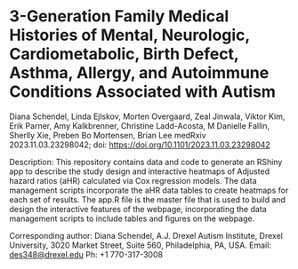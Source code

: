 # 3-Generation Family Medical Histories of Mental, Neurologic, Cardiometabolic, Birth Defect, Asthma, Allergy, and Autoimmune Conditions Associated with Autism
Diana Schendel, Linda Ejlskov, Morten Overgaard, Zeal Jinwala, Viktor Kim, Erik Parner, Amy Kalkbrenner, Christine Ladd-Acosta, M Danielle Fallin, Sherlly Xie, Preben Bo Mortensen, Brian Lee
medRxiv 2023.11.03.23298042; 
doi: https://doi.org/10.1101/2023.11.03.23298042

Description: This repository contains data and code to generate an RShiny app to describe the study design and interactive heatmaps of Adjusted hazard ratios (aHR) calculated via Cox regression models. The data management scripts incorporate the aHR data tables to create heatmaps for each set of results. The app.R file is the master file that is used to build and design the interactive features of the webpage, incorporating the data management scripts to include tables and figures on the webpage. 

Corresponding author: Diana Schendel, A.J. Drexel Autism Institute, Drexel University, 3020 Market Street,
Suite 560, Philadelphia, PA, USA. Email: des348@drexel.edu Ph: +1 770-317-3008
